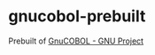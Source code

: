 gnucobol-prebuilt
=================
Prebuilt of [GnuCOBOL - GNU Project](https://gnucobol.sourceforge.io/)
